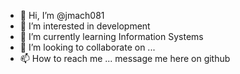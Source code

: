 - 👋 Hi, I’m @jmach081
- 👀 I’m interested in development
- 🌱 I’m currently learning Information Systems 
- 💞️ I’m looking to collaborate on ...
- 📫 How to reach me ... message me here on github

<!---
jmach081/jmach081 is a ✨ special ✨ repository because its `README.md` (this file) appears on your GitHub profile.
You can click the Preview link to take a look at your changes.
--->
